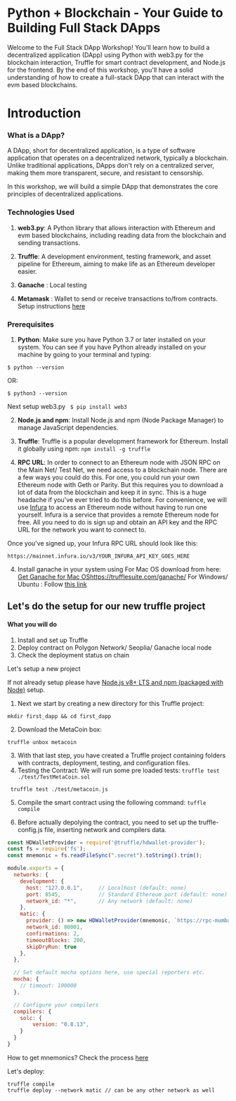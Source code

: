 # Python + Blockchain - Your Guide to Building Full Stack DApps
Welcome to the Full Stack DApp Workshop! You'll learn how to build a decentralized application (DApp) using Python with web3.py for the blockchain interaction, Truffle for smart contract development, and Node.js for the frontend. By the end of this workshop, you'll have a solid understanding of how to create a full-stack DApp that can interact with the evm based blockchains.

# Introduction
### What is a DApp?
A DApp, short for decentralized application, is a type of software application that operates on a decentralized network, typically a blockchain. Unlike traditional applications, DApps don't rely on a centralized server, making them more transparent, secure, and resistant to censorship.

In this workshop, we will build a simple DApp that demonstrates the core principles of decentralized applications.

### Technologies Used
1. **web3.py**: A Python library that allows interaction with Ethereum and evm based blockchains, including reading data from the blockchain and sending transactions.

2. **Truffle**: A development environment, testing framework, and asset pipeline for Ethereum, aiming to make life as an Ethereum developer easier.

3. **Ganache** : Local testing

4. **Metamask** : Wallet to send or receive transactions to/from contracts. Setup instructions [here](https://metamask.io/)

### Prerequisites

1. **Python**: Make sure you have Python 3.7 or later installed on your system.
You can see if you have Python already installed on your machine by going to your terminal and typing:

```$ python --version```

OR:

```$ python3 --version```

Next setup web3.py
``` $ pip install web3```

2. **Node.js and npm**: Install Node.js and npm (Node Package Manager) to manage JavaScript dependencies.

3. **Truffle**: Truffle is a popular development framework for Ethereum. Install it globally using npm:
```npm install -g truffle```
4. **RPC URL**: In order to connect to an Ethereum node with JSON RPC on the Main Net/ Test Net, we need access to a blockchain node. There are a few ways you could do this. For one, you could run your own Ethereum node with Geth or Parity. But this requires you to download a lot of data from the blockchain and keep it in sync. This is a huge headache if you've ever tried to do this before. For convenience, we will use [Infura](https://www.infura.io/) to access an Ethereum node without having to run one yourself. Infura is a service that provides a remote Ethereum node for free. All you need to do is sign up and obtain an API key and the RPC URL for the network you want to connect to.

Once you've signed up, your Infura RPC URL should look like this:

```https://mainnet.infura.io/v3/YOUR_INFURA_API_KEY_GOES_HERE```

4. Install ganache in your system using
For Mac OS download from here: [Get Ganache for Mac OS](https://trufflesuite.com/ganache/)https://trufflesuite.com/ganache/
For Windows/ Ubuntu : Follow [this link](https://trufflesuite.com/docs/ganache/quickstart/)

## Let's do the setup for our new truffle project
#### What you will do
1. Install and set up Truffle
2. Deploy contract on Polygon Network/ Seoplia/ Ganache local node
3. Check the deployment status on chain

Let's setup a new project

If not already setup please have [Node.js v8+ LTS and npm (packaged with Node)](https://nodejs.org/en) setup.
1. Next we start by creating a new directory for this Truffle project:

```mkdir first_dapp && cd first_dapp```

2. Download the MetaCoin box:

```truffle unbox metacoin```

3. With that last step, you have created a Truffle project containing folders with contracts, deployment, testing, and configuration files.
4. Testing the Contract: We will run some pre loaded tests: 
```truffle test ./test/TestMetaCoin.sol```

``` truffle test ./test/metacoin.js```

5. Compile the smart contract using the following command:
``` tuffle compile ```

6. Before actually depolying the contract, you need to set up the truffle-config.js file, inserting network and compilers data.
```javascript
const HDWalletProvider = require('@truffle/hdwallet-provider');
const fs = require('fs');
const mnemonic = fs.readFileSync(".secret").toString().trim();

module.exports = {
  networks: {
    development: {
      host: "127.0.0.1",     // Localhost (default: none)
      port: 8545,            // Standard Ethereum port (default: none)
      network_id: "*",       // Any network (default: none)
    },
    matic: {
      provider: () => new HDWalletProvider(mnemonic, `https://rpc-mumbai.maticvigil.com`),
      network_id: 80001,
      confirmations: 2,
      timeoutBlocks: 200,
      skipDryRun: true
    },
  },

  // Set default mocha options here, use special reporters etc.
  mocha: {
    // timeout: 100000
  },

  // Configure your compilers
  compilers: {
    solc: {
        version: "0.8.13",
    }
  }
}
```

How to get mnemonics? Check the process [here](https://support.metamask.io/hc/en-us/articles/360015290032-How-to-reveal-your-Secret-Recovery-Phrase)

Let's deploy:

```
truffle compile
truffle deploy --network matic // can be any other network as well
```





